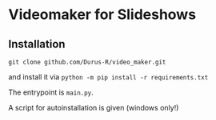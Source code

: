 # Videomaker for Slideshows

## Installation

`git clone github.com/Durus-R/video_maker.git`

and install it via `python -m pip install -r requirements.txt`

The entrypoint is `main.py`. 

A script for autoinstallation is given (windows only!)